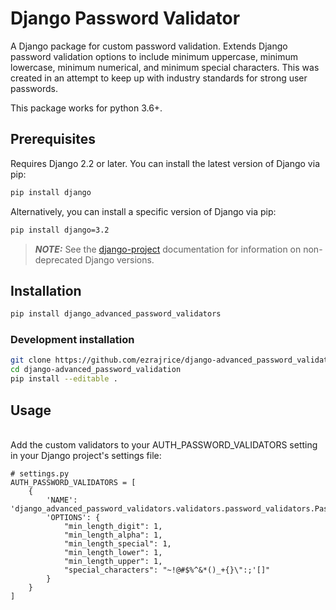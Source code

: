 # Django Password Validator

A Django package for custom password validation. Extends Django password validation options to include minimum uppercase, minimum lowercase, minimum numerical, and minimum special characters. This was created in an attempt to keep up with industry standards for strong user passwords.

This package works for python 3.6+.

## Prerequisites

Requires Django 2.2 or later.
You can install the latest version of Django via pip:

```bash
pip install django
```

Alternatively, you can install a specific version of Django via pip:

```bash
pip install django=3.2
```

> **_NOTE:_**  See the [django-project](https://docs.djangoproject.com) documentation for information on non-deprecated Django versions.


## Installation

```bash
pip install django_advanced_password_validators
```

### Development installation

```bash
git clone https://github.com/ezrajrice/django-advanced_password_validation.git
cd django-advanced_password_validation
pip install --editable .
```

## Usage

<br/>
Add the custom validators to your AUTH_PASSWORD_VALIDATORS setting in your Django project's settings file:

<br/>


```shell
# settings.py
AUTH_PASSWORD_VALIDATORS = [
    {
        'NAME': 'django_advanced_password_validators.validators.password_validators.PasswordValidators',
        'OPTIONS': {
            "min_length_digit": 1,
            "min_length_alpha": 1,
            "min_length_special": 1,
            "min_length_lower": 1,
            "min_length_upper": 1,
            "special_characters": "~!@#$%^&*()_+{}\":;'[]"
        }
    }
]

```